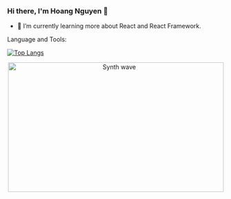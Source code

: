 ### Hi there, I'm Hoang Nguyen 👋

- 🌱 I’m currently learning more about React and React Framework.

Language and Tools:

[![Top Langs](https://github-readme-stats.vercel.app/api/top-langs/?username=hnggngn&layout=compact)](https://github.com/anuraghazra/github-readme-stats)

<center><img src="https://thumbs.gfycat.com/GoodnaturedFondGaur-size_restricted.gif" alt="Synth wave" height="300" width="500"></center>
